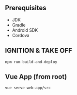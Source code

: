 ## Prerequisites
- JDK
- Gradle
- Android SDK
- Cordova

## IGNITION & TAKE OFF
`npm run build-and-deploy`

## Vue App (from root)
`vue serve web-app/src`
